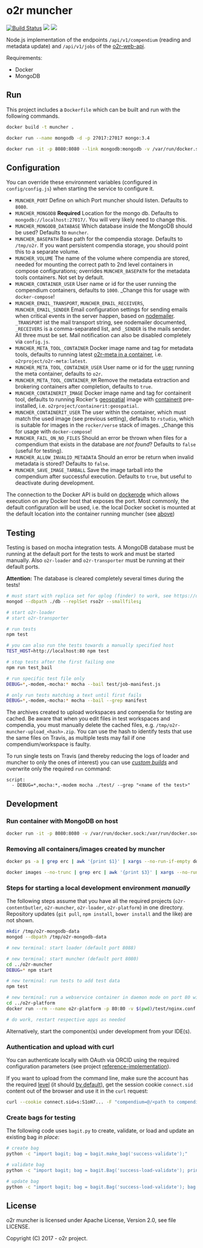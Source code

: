 # o2r muncher

[![Build Status](https://travis-ci.org/o2r-project/o2r-muncher.svg?branch=master)](https://travis-ci.org/o2r-project/o2r-muncher) [![](https://images.microbadger.com/badges/image/o2rproject/o2r-muncher.svg)](https://microbadger.com/images/o2rproject/o2r-muncher "Get your own image badge on microbadger.com") [![](https://images.microbadger.com/badges/version/o2rproject/o2r-muncher.svg)](https://microbadger.com/images/o2rproject/o2r-muncher "Get your own version badge on microbadger.com")

Node.js implementation of the endpoints `/api/v1/compendium` (reading and metadata update) and `/api/v1/jobs` of the [o2r-web-api](http://o2r.info/o2r-web-api/).

Requirements:

- Docker
- MongoDB

## Run

This project includes a `Dockerfile` which can be built and run with the following commands.

```bash
docker build -t muncher .

docker run --name mongodb -d -p 27017:27017 mongo:3.4

docker run -it -p 8080:8080 --link mongodb:mongodb -v /var/run/docker.sock:/var/run/docker.sock -e MUNCHER_MONGODB=mongodb://mongodb:27017 -e DEBUG=muncher,muncher:* muncher
```

## Configuration

You can override these environment variables (configured in `config/config.js`) when starting the service to configure it.

- `MUNCHER_PORT`
  Define on which Port muncher should listen. Defaults to `8080`.
- `MUNCHER_MONGODB` __Required__
  Location for the mongo db. Defaults to `mongodb://localhost:27017/`. You will very likely need to change this.
- `MUNCHER_MONGODB_DATABASE`
  Which database inside the MongoDB should be used? Defaults to `muncher`.
- `MUNCHER_BASEPATH`
  Base path for the compendia storage. Defaults to `/tmp/o2r`. If you want persistent compendia storage, you should point this to a separate volume.
- `MUNCHER_VOLUME`
  The name of the volume where compendia are stored, needed for mounting the correct path to 2nd level containers in compose configurations; overrides `MUNCHER_BASEPATH` for the metadata tools containers. Not set by default.
- `MUNCHER_CONTAINER_USER`
  User name or id for the user running the compendium containers, defaults to `1000`. _Change this for usage with `docker-compose`!
- `MUNCHER_EMAIL_TRANSPORT`, `MUNCHER_EMAIL_RECEIVERS`, `MUNCHER_EMAIL_SENDER`
  Email configuration settings for sending emails when critical events in the server happen, based on [nodemailer](https://www.npmjs.com/package/nodemailer). `_TRANSPORT` ist the mail transport string, see nodemailer documented, `_RECEIVERS` is a comma-separated list, and `_SENDER` is the mails sender. All three must be set. Mail notification can also be disabled completely via `config.js`.
- `MUNCHER_META_TOOL_CONTAINER`
  Docker image name and tag for metadata tools, defaults to running latest [o2r-meta in a container](https://github.com/o2r-project/o2r-meta#using-docker), i.e. `o2rproject/o2r-meta:latest`.
- `MUNCHER_META_TOOL_CONTAINER_USER`
  User name or id for the [user](https://docs.docker.com/engine/reference/run/#user) running the meta container, defaults to `o2r`.
- `MUNCHER_META_TOOL_CONTAINER_RM`
  Remove the metadata extraction and brokering containers after completion, defaults to `true`.
- `MUNCHER_CONTAINERIT_IMAGE`
  Docker image name and tag for containerit tool, defaults to running Rocker's [geospatial](https://github.com/rocker-org/geospatial/) image with [containerit](https://github.com/o2r-project/containerit/) pre-installed, i.e. `o2rproject/containerit:geospatial`.
- `MUNCHER_CONTAINERIT_USER`
  The user within the container, which must match the used image (see previous setting), defaults to `rstudio`, which is suitable for images in the `rocker/verse` stack of images. _Change this for usage with `docker-compose`!
- `MUNCHER_FAIL_ON_NO_FILES`
  Should an error be thrown when files for a compendium that exists in the database are _not found_? Defaults to `false` (useful for testing).
- `MUNCHER_ALLOW_INVALID_METADATA`
  Should an error be return when invalid metadata is stored? Defaults to `false`.
- `MUNCHER_SAVE_IMAGE_TARBALL`
  Save the image tarball into the compendium after successful execution. Defaults to `true`, but useful to deactivate during development.

The connection to the Docker API is build on [dockerode](https://www.npmjs.com/package/dockerode) which allows execution on any Docker host that exposes the port.
Most commonly, the default configuration will be used, i.e. the local Docker socket is mounted at the default location into the container running muncher (see [above](#run))

## Testing

Testing is based on mocha integration tests.
A MongoDB database must be running at the default port for the tests to work and must be started manually.
Also `o2r-loader` and `o2r-transporter` must be running at their default ports.

**Attention:** The database is cleared completely several times during the tests!

```bash
# must start with replica set for oplog (finder) to work, see https://docs.mongodb.com/manual/tutorial/convert-standalone-to-replica-set/ and https://docs.mongodb.com/manual/tutorial/deploy-replica-set-for-testing/
mongod --dbpath ./db --replSet rso2r --smallfiles;

# start o2r-loader
# start o2r-transporter

# run tests
npm test

# you can also run the tests towards a manually specified host
TEST_HOST=http://localhost:80 npm test

# stop tests after the first failing one
npm run test_bail

# run specific test file only
DEBUG=*,-modem,-mocha:* mocha --bail test/job-manifest.js

# only run tests matching a text until first fails
DEBUG=*,-modem,-mocha:* mocha --bail --grep manifest
```

The archives created to upload workspaces and compendia for testing are cached.
Be aware that when you edit files in test workspaces and compendia, you must manually delete the cached files, e.g. `/tmp/o2r-muncher-upload_<hash>.zip`.
You can use the hash to identify tests that use the same files on Travis, as multiple tests may fail if one compendium/workspace is faulty.

To run single tests on Travis (and thereby reducing the logs of loader and muncher to only the ones of interest) you can use [_custom builds_](https://blog.travis-ci.com/2017-08-24-trigger-custom-build) and overwrite only the required `run` command:

```
script:
  - DEBUG=*,mocha:*,-modem mocha ./test/ --grep "<name of the test>"
```

## Development

### Run container with MongoDB on host

```bash
docker run -it -p 8080:8080 -v /var/run/docker.sock:/var/run/docker.sock -e MUNCHER_MONGODB=mongodb://172.17.0.1:27017 -e DEBUG=muncher,muncher:* muncher
```

### Removing all containers/images created by muncher

```bash
docker ps -a | grep erc | awk '{print $1}' | xargs --no-run-if-empty docker rm

docker images --no-trunc | grep erc | awk '{print $3}' | xargs --no-run-if-empty docker rmi -f
```

### Steps for starting a local development environment _manually_

The following steps assume that you have all the required projects (`o2r-contentbutler`, `o2r-muncher`, `o2r-loader`, `o2r-platform`) in one directory. Repository updates (`git pull`, `npm install`, `bower install` and the like) are not shown.

```bash
mkdir /tmp/o2r-mongodb-data
mongod --dbpath /tmp/o2r-mongodb-data

# new terminal: start loader (default port 8088)

# new terminal: start muncher (default port 8080)
cd ../o2r-muncher
DEBUG=* npm start

# new terminal: run tests to add test data
npm test

# new terminal: run a webservice container in daemon mode on port 80 with (a) a proxy in front of the microservices and (b) the client project at / (must change app constant manually!)
cd ../o2r-platform
docker run --rm --name o2r-platform -p 80:80 -v $(pwd)/test/nginx.conf:/etc/nginx/nginx.conf -v $(pwd):/etc/nginx/html nginx

# do work, restart respective apps as needed
```

Alternatively, start the component(s) under development from your IDE(s).

### Authentication and upload with curl

You can authenticate locally with OAuth via ORCID using the required configuration parameters (see project [reference-implementation](https://github.com/o2r-project/reference-implementation)).

If you want to upload from the command line, make sure the account has the required [level](http://o2r.info/o2r-web-api/user/#user-levels) (it should [by default](https://github.com/o2r-project/o2r-bouncer#available-environment-variables)), get the session cookie `connect.sid` content out of the browser and use it in the `curl` request:

```bash
curl --cookie connect.sid=s:S1oH7... -F "compendium=@/<path to compendium.zip>;type=application/zip" -F "content_type=compendium"
```

### Create bags for testing

The following code uses `bagit.py` to create, validate, or load and update an existing bag _in place_:

```bash
# create bag
python -c "import bagit; bag = bagit.make_bag('success-validate');"

# validate bag
python -c "import bagit; bag = bagit.Bag('success-load-validate'); print('Is Bag valid?', bag.validate());"

# update bag
python -c "import bagit; bag = bagit.Bag('success-load-validate'); bag.save(manifests=True);"
```

## License

o2r muncher is licensed under Apache License, Version 2.0, see file LICENSE.

Copyright (C) 2017 - o2r project.
